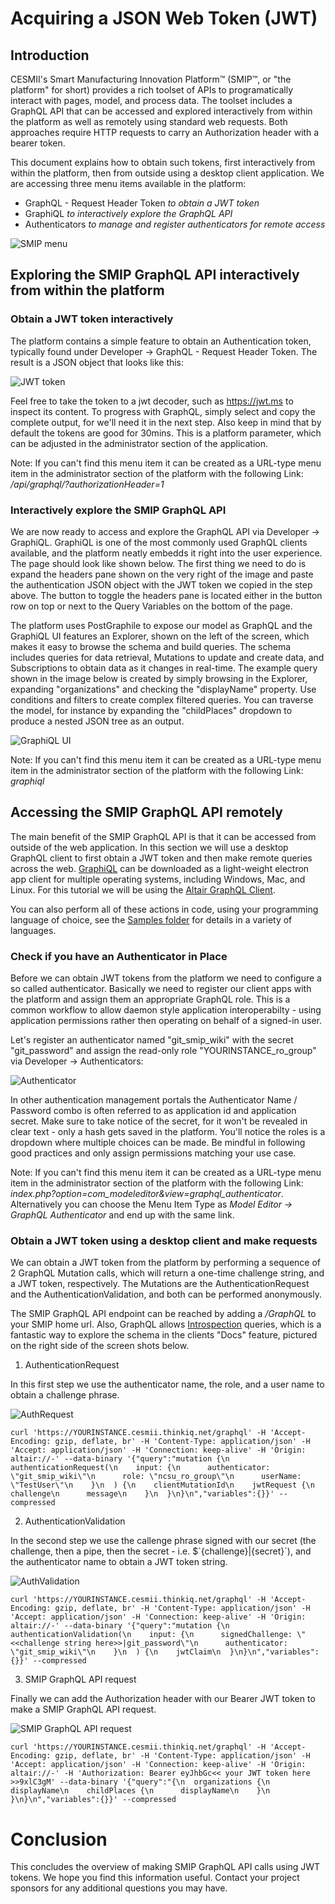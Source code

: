 # Acquiring a JSON Web Token (JWT)

## Introduction

CESMII's Smart Manufacturing Innovation Platform™ (SMIP™, or "the platform" for short) provides a rich toolset of APIs to programatically interact with pages, model, and process data. The toolset includes a GraphQL API that can be accessed and explored interactively from within the platform as well as remotely using standard web requests. Both approaches require HTTP requests to carry an Authorization header with a bearer token. 

This document explains how to obtain such tokens, first interactively from within the platform, then from outside using a desktop client application. We are accessing three menu items available in the platform: 

- GraphQL - Request Header Token *to obtain a JWT token*
- GraphiQL *to interactively explore the GraphQL API*
- Authenticators *to manage and register authenticators for remote access*

![SMIP menu](images/dev_menu.png)

## Exploring the SMIP GraphQL API interactively from within the platform

### Obtain a JWT token interactively

The platform contains a simple feature to obtain an Authentication token, typically found under Developer -> GraphQL - Request Header Token. The result is a JSON object that looks like this:

![JWT token](images/jwt_token.png)

Feel free to take the token to a jwt decoder, such as https://jwt.ms to inspect its content. To progress with GraphQL, simply select and copy the complete output, for we'll need it in the next step. Also keep in mind that by default the tokens are good for 30mins. This is a platform parameter, which can be adjusted in the administrator section of the application.

Note: If you can't find this menu item it can be created as a URL-type menu item in the administrator section of the platform with the following Link: */api/graphql/?authorizationHeader=1*

### Interactively explore the SMIP GraphQL API

We are now ready to access and explore the GraphQL API via Developer -> GraphiQL. GraphiQL is one of the most commonly used GraphQL clients available, and the platform neatly embedds it right into the user experience. The page should look like shown below. The first thing we need to do is expand the headers pane shown on the very right of the image and paste the authentication JSON object with the JWT token we copied in the step above. The button to toggle the headers pane is located either in the button row on top or next to the Query Variables on the bottom of the page.

The platform uses PostGraphile to expose our model as GraphQL and the GraphiQL UI features an Explorer, shown on the left of the screen, which makes it easy to browse the schema and build queries. The schema includes queries for data retrieval, Mutations to update and create data, and Subscriptions to obtain data as it changes in real-time. The example query shown in the image below is created by simply browsing in the Explorer, expanding "organizations" and checking the "displayName" property. Use conditions and filters to create complex filtered queries. You can traverse the model, for instance by expanding the "childPlaces" dropdown to produce a nested JSON tree as an output.

![GraphiQL UI](images/graphiql.png)

Note: If you can't find this menu item it can be created as a URL-type menu item in the administrator section of the platform with the following Link: *graphiql*

## Accessing the SMIP GraphQL API remotely

The main benefit of the SMIP GraphQL API is that it can be accessed from outside of the web application. In this section we will use a desktop GraphQL client to first obtain a JWT token and then make remote queries across the web. [GraphiQL](https://www.electronjs.org/apps/graphiql) can be downloaded as a light-weight electron app client for multiple operating systems, including Windows, Mac, and Linux. For this tutorial we will be using the [Altair GraphQL Client](https://www.electronjs.org/apps/altair).

You can also perform all of these actions in code, using your programming language of choice, see the [Samples folder](https://github.com/cesmii/API/tree/main/Samples) for details in a variety of languages.

### Check if you have an Authenticator in Place

Before we can obtain JWT tokens from the platform we need to configure a so called authenticator. Basically we need to register our client apps with the platform and assign them an appropriate GraphQL role. This is a common workflow to allow daemon style application interoperabilty - using application permissions rather then operating on behalf of a signed-in user.

Let's register an authenticator named "git_smip_wiki" with the secret "git_password" and assign the read-only role "YOURINSTANCE_ro_group" via Developer -> Authenticators:

![Authenticator](images/authenticator.png)

In other authentication management portals the Authenticator Name / Password combo is often referred to as application id and application secret. Make sure to take notice of the secret, for it won't be revealed in clear text - only a hash gets saved in the platform. You'll notice the roles is a dropdown where multiple choices can be made. Be mindful in following good practices and only assign permissions matching your use case. 

Note: If you can't find this menu item it can be created as a URL-type menu item in the administrator section of the platform with the following Link: *index.php?option=com_modeleditor&view=graphql_authenticator*. Alternatively you can choose the Menu Item Type as *Model Editor -> GraphQL Authenticator* and end up with the same link.

### Obtain a JWT token using a desktop client and make requests

We can obtain a JWT token from the platform by performing a sequence of 2 GraphQL Mutation calls, which will return a one-time challenge string, and a JWT token, respectively. The Mutations are the AuthenticationRequest and the AuthenticationValidation, and both can be performed anonymously.

The SMIP GraphQL API endpoint can be reached by adding a */GraphQL* to your SMIP home url. Also, GraphQL allows [Introspection](https://graphql.org/learn/introspection/) queries, which is a fantastic way to explore the schema in the clients "Docs" feature, pictured on the right side of the screen shots below.

1) AuthenticationRequest

In this first step we use the authenticator name, the role, and a user name to obtain a challenge phrase.

![AuthRequest](images/authRequest.png)

~~~ cURL
curl 'https://YOURINSTANCE.cesmii.thinkiq.net/graphql' -H 'Accept-Encoding: gzip, deflate, br' -H 'Content-Type: application/json' -H 'Accept: application/json' -H 'Connection: keep-alive' -H 'Origin: altair://-' --data-binary '{"query":"mutation {\n  authenticationRequest(\n    input: {\n      authenticator: \"git_smip_wiki\"\n      role: \"ncsu_ro_group\"\n      userName: \"TestUser\"\n    }\n  ) {\n    clientMutationId\n    jwtRequest {\n      challenge\n      message\n    }\n  }\n}\n","variables":{}}' --compressed
~~~

2) AuthenticationValidation

In the second step we use the callenge phrase signed with our secret (the challenge, then a pipe, then the secret - i.e. $\`{challenge}|{secret}\`), and the authenticator name to obtain a JWT token string.

![AuthValidation](images/authValidation.png)

~~~ cURL
curl 'https://YOURINSTANCE.cesmii.thinkiq.net/graphql' -H 'Accept-Encoding: gzip, deflate, br' -H 'Content-Type: application/json' -H 'Accept: application/json' -H 'Connection: keep-alive' -H 'Origin: altair://-' --data-binary '{"query":"mutation {\n  authenticationValidation(\n    input: {\n      signedChallenge: \"<<challenge string here>>|git_password\"\n      authenticator: \"git_smip_wiki\"\n    }\n  ) {\n    jwtClaim\n  }\n}\n","variables":{}}' --compressed
~~~

3) SMIP GraphQL API request

Finally we can add the Authorization header with our Bearer JWT token to make a SMIP GraphQL API request.

![SMIP GraphQL API request](images/smip_graphql.png)

~~~ cURL
curl 'https://YOURINSTANCE.cesmii.thinkiq.net/graphql' -H 'Accept-Encoding: gzip, deflate, br' -H 'Content-Type: application/json' -H 'Accept: application/json' -H 'Connection: keep-alive' -H 'Origin: altair://-' -H 'Authorization: Bearer eyJhbGc<< your JWT token here >>9xlC3gM' --data-binary '{"query":"{\n  organizations {\n    displayName\n    childPlaces {\n      displayName\n    }\n  }\n}\n","variables":{}}' --compressed
~~~

# Conclusion

This concludes the overview of making SMIP GraphQL API calls using JWT tokens. We hope you find this information useful. Contact your project sponsors for any additional questions you may have.